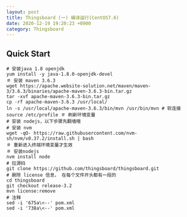 ```yaml
---
layout: post
title: Thingsboard (一) 编译运行(CentOS7.6)
date: 2020-12-19 19:20:23 +0900
category: Thingsboard
---
```

## Quick Start
```shell
# 安装java 1.8 openjdk
yum install -y java-1.8.0-openjdk-devel
＃ 安装 maven 3.6.3
wget https://apache.website-solution.net/maven/maven-3/3.6.3/binaries/apache-maven-3.6.3-bin.tar.gz
tar -xvf apache-maven-3.6.3-bin.tar.gz
cp -rf apache-maven-3.6.3 /usr/local/
ln -s /usr/local/apache-maven-3.6.3/bin/mvn /usr/bin/mvn # 软连接
source /etc/profile ＃ 刷新环境变量 
# 安装 nodejs，以下步骤先翻墙哦
# 安装 nvm
wget -qO- https://raw.githubusercontent.com/nvm-sh/nvm/v0.37.2/install.sh | bash
＃ 重新进入终端环境变量才生效
＃ 安装nodejs
nvm install node
# 拉源码
git clone https://github.com/thingsboard/thingsboard.git
# 删除 license 信息， 在每个文件开头都有一段的
cd thingsboard
git checkout release-3.2
mvn license:remove
# 注释
sed -i '675a\<--' pom.xml
sed -i '738a\<--' pom.xml
```

<!--stackedit_data:
eyJoaXN0b3J5IjpbLTQyNDI1OTM2Nyw5MzI0Njg3NjAsLTEwNT
I4NDA3OTksMTQyODc1NTczNywtMTI2MTE0MjgwOCwxMzczMjI5
MDYwXX0=
-->